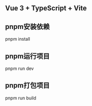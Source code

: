 ## Vue 3 + TypeScript + Vite


## pnpm安装依赖
 pnpm  install

## pnpm运行项目
 pnpm  run  dev

## pnpm打包项目
pnpm  run  build
